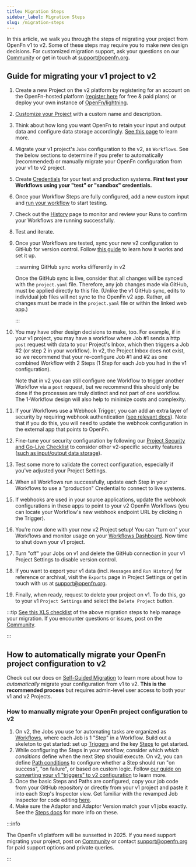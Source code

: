 ```yaml
---
title: Migration Steps
sidebar_label: Migration Steps
slug: /migration-steps
---
```


In this article, we walk you through the steps of migrating your project from
OpenFn v1 to v2. Some of these steps may require you to make new design
decisions. For customized migration support, ask your questions on our
[Community](https://.community.openfn.org) or get in touch at
[support@openfn.org](mailto://support@openfn.org).

## Guide for migrating your v1 project to v2

1. Create a new Project on the v2 platform by registering for an account on the
   OpenFn-hosted platform ([register here](https://www.openfn.org/pricing) for
   free & paid plans) or deploy your own instance of
   [OpenFn/lightning](https://github.com/OpenFn/lightning).
2. [Customize your Project](../manage-projects/platform-mgmt.md) with a custom
   name and description.
3. Think about how long you want OpenFn to retain your input and output data and
   configure data storage accordingly.
   [See this page](../manage-projects/io-data-storage.md) to learn more.
4. Migrate your v1 project's `Jobs` configuration to the v2, as `Workflows`. See
   the below sections to determine if you prefer to automatically (recommended)
   or manually migrate your OpenFn configuration from your v1 to v2 project.
5. Create [Credentials](../build/credentials.md) for your test and production
   systems. **First test your Workflows using your "test" or "sandbox"
   credentials.**
6. Once your Workflow Steps are fully configured, add a new custom input and
   [run your workflow](../build/steps/step-editor.md) to start testing.
7. Check out the [History](../monitor-history/activity-history.md) page to
   monitor and review your Runs to confirm your Workflows are running
   successfully.
8. Test and iterate.
9. Once your Workflows are tested, sync your new v2 configuration to GitHub for
   version control. Follow [this guide](../manage-projects/link-to-gh.md) to
   learn how it works and set it up.

   :::warning GitHub sync works differently in v2

   Once the GitHub sync is live, consider that all changes will be synced with
   the `project.yaml` file. Therefore, any job changes made via GitHub, must be
   applied directly to this file. (Unlike the v1 GitHub sync, edits to
   individual job files will not sync to the OpenFn v2 app. Rather, all changes
   must be made in the `project.yaml` file or within the linked web app.)

   :::

10. You may have other design decisions to make, too. For example, if in your v1
    project, you may have a workflow where Job #1 sends a http `post` request
    with data to your Project's Inbox, which then triggers a Job #2 (or step 2
    in your workflow). In v2, the Project Inbox does not exist, so we recommend
    that your re-configure Job #1 and #2 as one combined Workflow with 2 Steps
    (1 Step for each Job you had in the v1 configuration).

    Note that in v2 you can still configure one Workflow to trigger another
    Workflow via a `post` request, but we recommend this should only be done if
    the processes are truly distinct and not part of one workflow. The
    1-Workflow design will also help to minimize costs and complexity.

11. If your Workflows use a Webhook Trigger, you can add an extra layer of
    security by requiring webhook authentication
    ([see relevant docs](../manage-projects/webhook-auth.md)). Note that if you
    do this, you will need to update the webhook configuration in the external
    app that points to OpenFn.
12. Fine-tune your security configuration by following our
    [Project Security and Go-Live Checklist](https://docs.google.com/document/d/1XtiiKszeK5MAltPyqvlL4KCjkHC87YYlX8OPh6fZn4c/edit?usp=sharing)
    to consider other v2-specific security features
    ([such as input/output data storage](docs/manage-projects/io-data-storage.md)).
13. Test some more to validate the correct configuration, especially if you've
    adjusted your Project Settings.
14. When all Workflows run successfully, update each Step in your Workflows to
    use a "production" Credential to connect to live systems.
15. If webhooks are used in your source applications, update the webhook
    configurations in these apps to point to your v2 OpenFn Workflows (you can
    locate your Workflow's new webhook endpoint URL by clicking n the Trigger).
16. You’re now done with your new v2 Project setup! You can "turn on" your
    Workflows and monitor usage on your
    [Workflows Dashboard](../manage-projects/workflow-dashboard.md). Now time to
    shut down your v1 project.
17. Turn "off" your Jobs on v1 and delete the GitHub connection in your v1
    Project Settings to disable version control.
18. If you want to export your v1 data (incl. `Messages` and `Run History`) for
    reference or archival, visit the `Exports` page in Project Settings or get
    in touch with us at [support@openfn.org](mailto://support@openfn.org).
19. Finally, when ready, request to delete your project on v1. To do this, go to
    your v1 `Project Settings` and select the `Delete Project` button.

:::tip
[See this XLS checklist](https://docs.google.com/spreadsheets/d/1pTw5_PZ0RNad-haqw_ydel5ka4ezSxcfF71un7Sga5I/edit?usp=sharing)
of the above migration steps to help manage your migration. If you encounter
questions or issues, post on the [Community](https://community.openfn.org).

:::

## How to automatically migrate your OpenFn project configuration to v2

Check out our docs on
[Self-Guided Migration](../migration/automated-migration.md) to learn more about
how to _automatically_ migrate your configuration from v1 to v2. **This is the
recommended process** but requires admin-level user access to both your v1 and
v2 Projects.

### How to manually migrate your OpenFn project configuration to v2

1. On v2, the Jobs you use for automating tasks are organized as
   [Workflows](../tutorials/tutorial.md), where each Job is 1 "Step" in a
   Workflow. Build out a skeleton to get started: set up
   [Triggers](../build/triggers.md) and the key
   [Steps](https://docs.openfn.org/documentation/build/steps) to get started.
2. While configuring the Steps in your workflow, consider which _which
   conditions_ define when the next Step should execute. On v2, you can define
   [Path conditions](https://docs.openfn.org/documentation/build/paths) to
   configure whether a Step should run "on success", "on failure", or based on
   custom logic. Follow
   [our guide on converting your v1 "triggers" to v2 configuration](../migration/converting-triggers.md)
   to learn more.
3. Once the basic Steps and Paths are configured, copy your job code from your
   GitHub repository or directly from your v1 project and paste it into each
   Step's Inspector view. Get familiar with the revamped Job Inspector for code
   editing [here](../build/steps/step-editor.md).
4. Make sure the Adaptor and Adaptor Version match your v1 jobs exactly. See the
   [Steps docs](../build/steps/step-editor.md) for more info on these.

:::info

The OpenFn v1 platform will be sunsetted in 2025. If you need support migrating
your project, post on [Community](https://community.openfn.org) or contact
[support@openfn.org](mailto://support@openfn.org) for paid support options and
private queries.

:::
